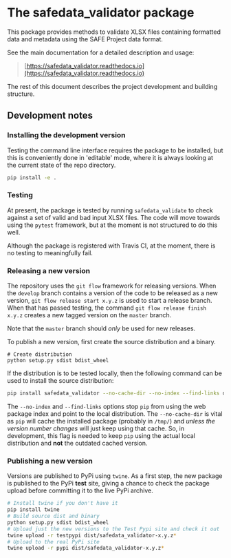 # The safedata_validator package

This package provides methods to validate XLSX files containing formatted data and metadata using the SAFE Project data format.

See the main documentation for a detailed description and usage:

> [https://safedata_validator.readthedocs.io](https://safedata_validator.readthedocs.io)

The rest of this document describes the project development and building structure.

## Development notes


### Installing the development version

Testing the command line interface requires the package to be installed, but this is conveniently done in 'editable' mode, where it is always looking at the current state of the repo directory.

```bash
pip install -e .
```


### Testing

At present, the package is tested by running `safedata_validate` to check against a set of valid and bad input XLSX files. The code will move towards using the `pytest` framework, but at the moment is not structured to do this well. 

Although the package is registered with Travis CI, at the moment, there is no testing to meaningfully fail.

### Releasing a new version

The repository uses the `git flow` framework for releasing versions. When the `develop` branch contains a version of the code to be released as a new version, `git flow release start x.y.z` is used to start a release branch. When that has passed testing, the command `git flow release finish x.y.z` creates a new tagged version on the `master` branch. 

Note that the `master` branch should _only_ be used for new releases.

To publish a new version, first create the source distribution and a binary.

```{sh}
# Create distribution
python setup.py sdist bdist_wheel
```

If the distribution is to be tested locally, then the following command can be used to install the source distribution:

```bash
pip install safedata_validator --no-cache-dir --no-index --find-links dist/safedata_validator-x.y.z.tar.gz
```

The `--no-index` and `--find-links` options stop `pip` from using the web package index and point to the local distribution. The `--no-cache-dir` is vital as `pip` will cache the installed package (probably in `/tmp/`) and *unless the version number changes* will just keep using that cache. So, in development, this flag is needed to keep `pip` using the actual local distribution and **not** the outdated cached version.


### Publishing a new version

Versions are published to PyPi using `twine`.  As a first step, the new package is published to the PyPi **test** site, giving a chance to check the package upload before committing it to the live PyPi archive.
 
```bash
# Install twine if you don't have it
pip install twine
# Build source dist and binary
python setup.py sdist bdist_wheel
# Upload just the new versions to the Test Pypi site and check it out
twine upload -r testpypi dist/safedata_validator-x.y.z*
# Upload to the real PyPi site
twine upload -r pypi dist/safedata_validator-x.y.z*
```

